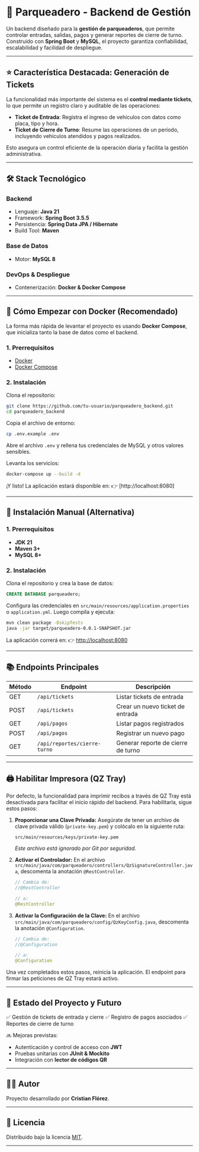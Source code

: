 # 🚗 Parqueadero - Backend de Gestión

Un backend diseñado para la **gestión de parqueaderos**, que permite controlar entradas, salidas, pagos y generar
reportes de cierre de turno.
Construido con **Spring Boot** y **MySQL**, el proyecto garantiza confiabilidad, escalabilidad y facilidad de
despliegue.

---

## ⭐ Característica Destacada: Generación de Tickets

La funcionalidad más importante del sistema es el **control mediante tickets**, lo que permite un registro claro y
auditable de las operaciones:

* **Ticket de Entrada**: Registra el ingreso de vehículos con datos como placa, tipo y hora.
* **Ticket de Cierre de Turno**: Resume las operaciones de un período, incluyendo vehículos atendidos y pagos
  realizados.

Esto asegura un control eficiente de la operación diaria y facilita la gestión administrativa.

---

## 🛠️ Stack Tecnológico

### Backend

* Lenguaje: **Java 21**
* Framework: **Spring Boot 3.5.5**
* Persistencia: **Spring Data JPA / Hibernate**
* Build Tool: **Maven**

### Base de Datos

* Motor: **MySQL 8**

### DevOps & Despliegue

* Contenerización: **Docker & Docker Compose**

---

## 🐳 Cómo Empezar con Docker (Recomendado)

La forma más rápida de levantar el proyecto es usando **Docker Compose**, que inicializa tanto la base de datos como el
backend.

### 1. Prerrequisitos

* [Docker](https://www.docker.com/)
* [Docker Compose](https://docs.docker.com/compose/)

### 2. Instalación

Clona el repositorio:

```bash
git clone https://github.com/tu-usuario/parqueadero_backend.git
cd parqueadero_backend
```

Copia el archivo de entorno:

```bash
cp .env.example .env
```

Abre el archivo `.env` y rellena tus credenciales de MySQL y otros valores sensibles.

Levanta los servicios:

```bash
docker-compose up --build -d
```

¡Y listo! La aplicación estará disponible en:
👉 [http://localhost:8080]

---

## 🚀 Instalación Manual (Alternativa)

### 1. Prerrequisitos

* **JDK 21**
* **Maven 3+**
* **MySQL 8+**

### 2. Instalación

Clona el repositorio y crea la base de datos:

```sql
CREATE DATABASE parqueadero;
```

Configura las credenciales en `src/main/resources/application.properties` o `application.yml`.
Luego compila y ejecuta:

```bash
mvn clean package -DskipTests
java -jar target/parqueadero-0.0.1-SNAPSHOT.jar
```

La aplicación correrá en:
👉 [http://localhost:8080](http://localhost:8080)

---

## 📚 Endpoints Principales

| Método | Endpoint                     | Descripción                        |
| ------ | ---------------------------- | ---------------------------------- |
| GET    | `/api/tickets`               | Listar tickets de entrada          |
| POST   | `/api/tickets`               | Crear un nuevo ticket de entrada   |
| GET    | `/api/pagos`                 | Listar pagos registrados           |
| POST   | `/api/pagos`                 | Registrar un nuevo pago            |
| GET    | `/api/reportes/cierre-turno` | Generar reporte de cierre de turno |

---

## 🖨️ Habilitar Impresora (QZ Tray)

Por defecto, la funcionalidad para imprimir recibos a través de QZ Tray está desactivada para facilitar el inicio rápido
del backend. Para habilitarla, sigue estos pasos:

1. **Proporcionar una Clave Privada:**
   Asegúrate de tener un archivo de clave privada válido (`private-key.pem`) y colócalo en la siguiente ruta:
   ```
   src/main/resources/keys/private-key.pem
   ```
   *Este archivo está ignorado por Git por seguridad.*

2. **Activar el Controlador:**
   En el archivo `src/main/java/com/parqueadero/controllers/QzSignatureController.java`, descomenta la anotación
   `@RestController`.
   ```java
   // Cambia de:
   //@RestController
   
   // a:
   @RestController
   ```

3. **Activar la Configuración de la Clave:**
   En el archivo `src/main/java/com/parqueadero/config/QzKeyConfig.java`, descomenta la anotación `@Configuration`.
   ```java
   // Cambia de:
   //@Configuration
   
   // a:
   @Configuration
   ```

Una vez completados estos pasos, reinicia la aplicación. El endpoint para firmar las peticiones de QZ Tray estará
activo.

---

## 🚧 Estado del Proyecto y Futuro

✅ Gestión de tickets de entrada y cierre
✅ Registro de pagos asociados
✅ Reportes de cierre de turno

🔜 Mejoras previstas:

* Autenticación y control de acceso con **JWT**
* Pruebas unitarias con **JUnit & Mockito**
* Integración con **lector de códigos QR**

---

## 👨‍💻 Autor

Proyecto desarrollado por **Cristian Flórez**.

---

## 📄 Licencia

Distribuido bajo la licencia [MIT](../repositorio_cristian/parqueadero_backend/LICENSE).

---
